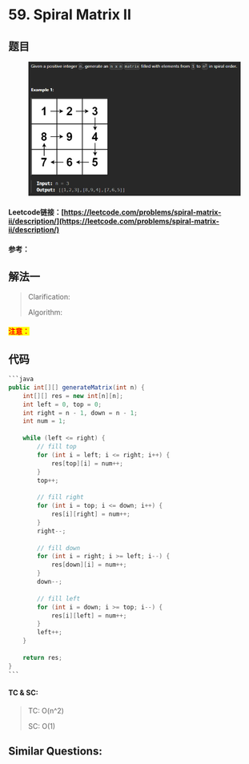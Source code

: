 # 59. Spiral Matrix II

## 题目

<figure><img src="../../.gitbook/assets/image (2) (1) (1) (1) (1) (1) (1) (1).png" alt=""><figcaption></figcaption></figure>

#### Leetcode链接：[https://leetcode.com/problems/spiral-matrix-ii/description/](https://leetcode.com/problems/spiral-matrix-ii/description/)

#### 参考：

## 解法一

> Clarification:&#x20;
>
> Algorithm:&#x20;

#### <mark style="color:red;">注意：</mark>

## 代码

````java
```java
public int[][] generateMatrix(int n) {
    int[][] res = new int[n][n];
    int left = 0, top = 0;
    int right = n - 1, down = n - 1;
    int num = 1;

    while (left <= right) {
        // fill top
        for (int i = left; i <= right; i++) {
            res[top][i] = num++;
        }
        top++;

        // fill right
        for (int i = top; i <= down; i++) {
            res[i][right] = num++;
        }
        right--;

        // fill down
        for (int i = right; i >= left; i--) {
            res[down][i] = num++;
        }
        down--;

        // fill left
        for (int i = down; i >= top; i--) {
            res[i][left] = num++;
        }
        left++;
    }

    return res;
}
```
````

#### TC & SC:&#x20;

> TC: O(n^2)
>
> SC: O(1)

## **Similar Questions:**&#x20;
